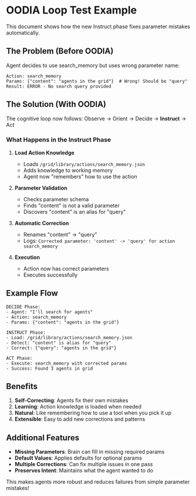# OODIA Loop Test Example

This document shows how the new Instruct phase fixes parameter mistakes automatically.

## The Problem (Before OODIA)

Agent decides to use search_memory but uses wrong parameter name:
```
Action: search_memory
Params: {"content": "agents in the grid"}  # Wrong! Should be "query"
Result: ERROR - No search query provided
```

## The Solution (With OODIA)

The cognitive loop now follows: Observe → Orient → Decide → **Instruct** → Act

### What Happens in the Instruct Phase

1. **Load Action Knowledge**
   - Loads `/grid/library/actions/search_memory.json`
   - Adds knowledge to working memory
   - Agent now "remembers" how to use the action

2. **Parameter Validation**
   - Checks parameter schema
   - Finds "content" is not a valid parameter
   - Discovers "content" is an alias for "query"

3. **Automatic Correction**
   - Renames "content" → "query"
   - Logs: `Corrected parameter: 'content' -> 'query' for action search_memory`

4. **Execution**
   - Action now has correct parameters
   - Executes successfully

## Example Flow

```
DECIDE Phase:
- Agent: "I'll search for agents"
- Action: search_memory
- Params: {"content": "agents in the grid"}

INSTRUCT Phase:
- Load: /grid/library/actions/search_memory.json
- Detect: "content" is alias for "query"
- Correct: {"query": "agents in the grid"}

ACT Phase:
- Execute: search_memory with corrected params
- Success: Found 3 agents in grid
```

## Benefits

1. **Self-Correcting**: Agents fix their own mistakes
2. **Learning**: Action knowledge is loaded when needed
3. **Natural**: Like remembering how to use a tool when you pick it up
4. **Extensible**: Easy to add new corrections and patterns

## Additional Features

- **Missing Parameters**: Brain can fill in missing required params
- **Default Values**: Applies defaults for optional params
- **Multiple Corrections**: Can fix multiple issues in one pass
- **Preserves Intent**: Maintains what the agent wanted to do

This makes agents more robust and reduces failures from simple parameter mistakes!